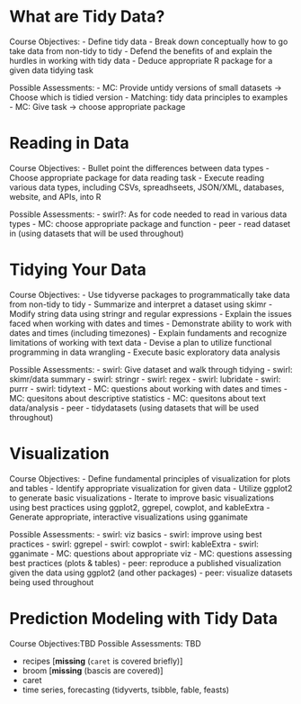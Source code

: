 
# What are Tidy Data?

Course Objectives: - Define tidy data - Break down conceptually how to
go take data from non-tidy to tidy - Defend the benefits of and explain
the hurdles in working with tidy data - Deduce appropriate R package for
a given data tidying task

Possible Assessments: - MC: Provide untidy versions of small datasets
-\> Choose which is tidied version - Matching: tidy data principles to
examples - MC: Give task -\> choose appropriate package

# Reading in Data

Course Objectives: - Bullet point the differences between data types -
Choose appropriate package for data reading task - Execute reading
various data types, including CSVs, spreadhseets, JSON/XML, databases,
website, and APIs, into R

Possible Assessments: - swirl?: As for code needed to read in various
data types - MC: choose appropriate package and function - peer - read
dataset in (using datasets that will be used throughout)

# Tidying Your Data

Course Objectives: - Use tidyverse packages to programmatically take
data from non-tidy to tidy - Summarize and interpret a dataset using
skimr - Modify string data using stringr and regular expressions -
Explain the issues faced when working with dates and times - Demonstrate
ability to work with dates and times (including timezones) - Explain
fundaments and recognize limitations of working with text data - Devise
a plan to utilize functional programming in data wrangling - Execute
basic exploratory data analysis

Possible Assessments: - swirl: Give dataset and walk through tidying -
swirl: skimr/data summary - swirl: stringr - swirl: regex - swirl:
lubridate - swirl: purrr - swirl: tidytext - MC: questions about working
with dates and times - MC: quesitons about descriptive statistics - MC:
quesitons about text data/analysis - peer - tidydatasets (using datasets
that will be used throughout)

# Visualization

Course Objectives: - Define fundamental principles of visualization for
plots and tables - Identify appropriate visualization for given data -
Utilize ggplot2 to generate basic visualizations - Iterate to improve
basic visualizations using best practices using ggplot2, ggrepel,
cowplot, and kableExtra - Generate appropriate, interactive
visualizations using gganimate

Possible Assessments: - swirl: viz basics - swirl: improve using best
practices - swirl: ggrepel - swirl: cowplot - swirl: kableExtra - swirl:
gganimate - MC: questions about appropriate viz - MC: questions
assessing best practices (plots & tables) - peer: reproduce a published
visualization given the data using ggplot2 (and other packages) - peer:
visualize datasets being used throughout

# Prediction Modeling with Tidy Data

Course Objectives:TBD Possible Assessments: TBD

  - recipes \[**missing** (`caret` is covered briefly)\]
  - broom \[**missing** (bascis are covered)\]
  - caret
  - time series, forecasting (tidyverts, tsibble, fable, feasts)

